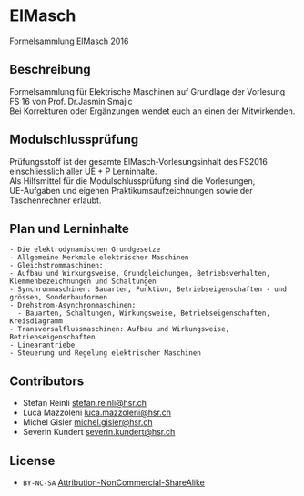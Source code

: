 # ElMasch
Formelsammlung ElMasch 2016

## Beschreibung
Formelsammlung für Elektrische Maschinen auf Grundlage der Vorlesung FS 16 von Prof. Dr.Jasmin Smajic  
Bei Korrekturen oder Ergänzungen wendet euch an einen der Mitwirkenden.

## Modulschlussprüfung
Prüfungsstoff ist der gesamte ElMasch-Vorlesungsinhalt des FS2016 einschliesslich aller UE + P Lerninhalte.  
Als Hilfsmittel für die Modulschlussprüfung sind die Vorlesungen,  
UE-Aufgaben und eigenen Praktikumsaufzeichnungen sowie der Taschenrechner erlaubt.  

## Plan und Lerninhalte
    - Die elektrodynamischen Grundgesetze 
    - Allgemeine Merkmale elektrischer Maschinen 
    - Gleichstrommaschinen: 
    - Aufbau und Wirkungsweise, Grundgleichungen, Betriebsverhalten, Klemmenbezeichnungen und Schaltungen 
    - Synchronmaschinen: Bauarten, Funktion, Betriebseigenschaften - und grössen, Sonderbauformen 
    - Drehstrom-Asynchronmaschinen: 
      - Bauarten, Schaltungen, Wirkungsweise, Betriebseigenschaften, Kreisdiagramm 
    - Transversalflussmaschinen: Aufbau und Wirkungsweise, Betriebseigenschaften
    - Linearantriebe
    - Steuerung und Regelung elektrischer Maschinen
## Contributors
   - Stefan Reinli  stefan.reinli@hsr.ch  
   - Luca Mazzoleni luca.mazzoleni@hsr.ch  
   - Michel Gisler michel.gisler@hsr.ch
   - Severin Kundert severin.kundert@hsr.ch

## License

* `BY-NC-SA` [Attribution-NonCommercial-ShareAlike](https://github.com/idleberg/Creative-Commons-Markdown/blob/spaces/4.0/by-nc-sa.markdown)

